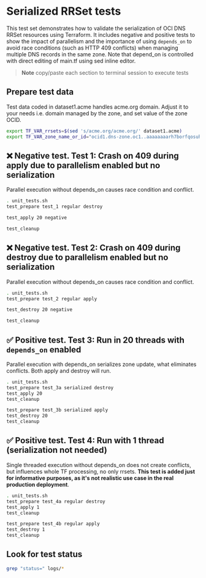 # Serialized RRSet tests

This test set demonstrates how to validate the serialization of OCI DNS RRSet resources using Terraform. It includes negative and positive tests to show the impact of parallelism and the importance of using `depends_on` to avoid race conditions (such as HTTP 409 conflicts) when managing multiple DNS records in the same zone. Note that depend_on is controlled with direct editing of main.tf using sed inline editor.

> **Note**
> copy/paste each section to terminal session to execute tests

## Prepare test data

Test data coded in dataset1.acme handles acme.org domain. Adjust it to your needs i.e. domain managed by the zone, and set value of the zone OCID.

```bash
export TF_VAR_rrsets=$(sed 's/acme.org/acme.org/' dataset1.acme)
export TF_VAR_zone_name_or_id="ocid1.dns-zone.oc1..aaaaaaaarh7borfqosuhymrv6pjh2m7nqhj27ctaqgtyctee2zpyc67xo6ta"
```

## ❌ Negative test. Test 1: Crash on 409 during apply due to parallelism enabled but no serialization

Parallel execution without depends_on causes race condition and conflict.

```bash
. unit_tests.sh
test_prepare test_1 regular destroy

test_apply 20 negative

test_cleanup
```

## ❌ Negative test. Test 2: Crash on 409 during destroy due to parallelism enabled but no serialization

Parallel execution without depends_on causes race condition and conflict.

```bash
. unit_tests.sh
test_prepare test_2 regular apply 

test_destroy 20 negative

test_cleanup
```

## ✅ Positive test. Test 3: Run in 20 threads with `depends_on` enabled

Parallel execution with depends_on serializes zone update, what eliminates conflicts. Both apply and destroy will run.

```bash
. unit_tests.sh
test_prepare test_3a serialized destroy
test_apply 20
test_cleanup

test_prepare test_3b serialized apply
test_destroy 20
test_cleanup
```

## ✅ Positive test. Test 4: Run with 1 thread (serialization not needed)

Single threaded execution without depends_on does not create conflicts, but influences whole TF processing, no only rrsets. **This test is added just for informative purposes, as it's not realistic use case in the real production deployment**.

```bash
. unit_tests.sh
test_prepare test_4a regular destroy 
test_apply 1
test_cleanup

test_prepare test_4b regular apply
test_destroy 1
test_cleanup
```

## Look for test status

```bash
grep "status=" logs/*
```
